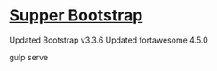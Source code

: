# [Supper Bootstrap](https://github.com/nguyentruonggiang/supper-bootstrap)
Updated Bootstrap v3.3.6
Updated fortawesome 4.5.0

gulp serve